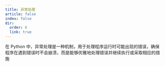 ```yaml
---
title: 异常处理
article: false
index: false
dir:
  order: 6
  link: true
---
```


在 Python 中，异常处理是一种机制，用于处理程序运行时可能出现的错误，确保程序在遇到错误时不会崩溃，而是能够优雅地处理错误并继续执行或采取相应的措施